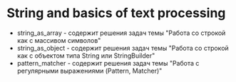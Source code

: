# String and basics of text processing

- string_as_array - содержит решения задач темы "Работа со строкой как с массивом символов"
- string_as_object - содержит решения задач темы "Работа со строкой как с объектом типа String или StringBuilder"
- pattern_matcher - содержит решения задач темы "Работа с регулярными выражениями (Pattern, Matcher)"
